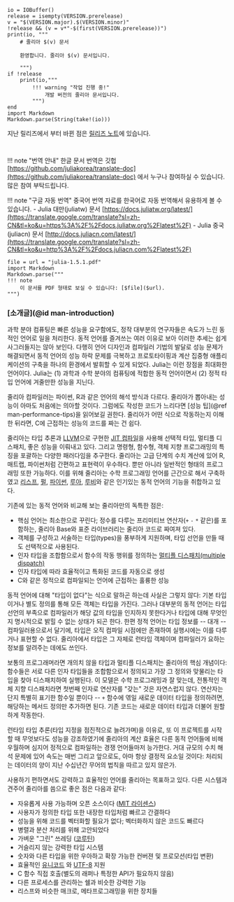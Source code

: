 ```@eval
io = IOBuffer()
release = isempty(VERSION.prerelease)
v = "$(VERSION.major).$(VERSION.minor)"
!release && (v = v*"-$(first(VERSION.prerelease))")
print(io, """
    # 줄리아 $(v) 문서

    환영합니다. 줄리아 $(v) 문서입니다.

    """)
if !release
    print(io,"""
        !!! warning "작업 진행 중!"
            개발 버전의 줄리아 문서입니다.
        """)
end
import Markdown
Markdown.parse(String(take!(io)))
```

지난 릴리즈에서 부터 바뀐 점은 [릴리즈 노트](NEWS.md)에 있습니다.

` `

!!! note "번역 안내"
    한글 문서 번역은 깃헙 [https://github.com/juliakorea/translate-doc](https://github.com/juliakorea/translate-doc) 에서 누구나 참여하실 수 있습니다.
    많은 참여 부탁드립니다.

!!! note "구글 자동 번역"
    중국어 번역 자료를 한국어로 자동 번역해서 유용하게 볼 수 있습니다.
    - Julia 대만(juliatw) 문서 [https://docs.juliatw.org/latest/](https://translate.google.com/translate?sl=zh-CN&tl=ko&u=https%3A%2F%2Fdocs.juliatw.org%2Flatest%2F)
    - Julia 중국(juliacn) 문서 [http://docs.juliacn.com/latest/](https://translate.google.com/translate?sl=zh-CN&tl=ko&u=http%3A%2F%2Fdocs.juliacn.com%2Flatest%2F)

```@eval
file = url = "julia-1.5.1.pdf"
import Markdown
Markdown.parse("""
!!! note
    이 문서를 PDF 형태로 보실 수 있습니다: [$file]($url).
""")
```

### [소개글](@id man-introduction)

과학 분야 컴퓨팅은 빠른 성능을 요구함에도, 정작 대부분의 연구자들은 속도가 느린 동적인 언어로 일을 처리한다.
동적 언어를 즐겨쓰는 여러 이유로 보아 이러한 추세는 쉽게 사그러들지는 않아 보인다.
다행히 언어 디자인과 컴파일러 기법의 발달로 성능 문제가 해결되면서 동적 언어의 성능 하락 문제를 극복하고 프로토타이핑과 계산 집중형 애플리케이션의 구축을 하나의 환경에서 발휘할 수 있게 되었다.
Julia는 이런 장점을 최대화한 언어이다. Julia는 (1) 과학과 수학 분야의 컴퓨팅에 적합한 동적 언어이면서 (2) 정적 타입 언어에 겨줄만한 성능을 지닌다.

줄리아 컴파일러는 파이썬, R과 같은 언어의 해석 방식과 다르다. 줄리아가 뽑아내는 성능이 아마도 처음에는 의아할 것이다.
그럼에도 작성한 코드가 느리다면 [성능 팁](@ref man-performance-tips)을 읽어보길 권한다.
줄리아가 어떤 식으로 작동하는지 이해한 뒤라면, C에 근접하는 성능의 코드를 짜는 건 쉽다.

줄리아는 타입 추론과 [LLVM](https://ko.wikipedia.org/wiki/LLVM)으로 구현한 [JIT 컴파일](https://ko.wikipedia.org/wiki/JIT_%EC%BB%B4%ED%8C%8C%EC%9D%BC)을 사용해
선택적 타입, 멀티플 디스패치, 좋은 성능을 이뤄내고 있다. 그리고 명령형, 함수형, 객체 지향 프로그래밍의 특징을 포괄하는 다양한 패러다임을 추구한다.
줄리아는 고급 단계의 수치 계산에 있어 R, 매트랩, 파이썬처럼 간편하고 표현력이 우수하다.
뿐만 아니라 일반적인 형태의 프로그래밍 또한 가능하다. 이를 위해 줄리아는 수학 프로그래밍 언어를 근간으로 해서 구축하였고
[리스프](https://ko.wikipedia.org/wiki/%EB%A6%AC%EC%8A%A4%ED%94%84), [펄](https://ko.wikipedia.org/wiki/%ED%8E%84),
[파이썬](https://ko.wikipedia.org/wiki/%ED%8C%8C%EC%9D%B4%EC%8D%AC), [루아](https://ko.wikipedia.org/wiki/%EB%A3%A8%EC%95%84_(%ED%94%84%EB%A1%9C%EA%B7%B8%EB%9E%98%EB%B0%8D_%EC%96%B8%EC%96%B4)),
[루비](https://ko.wikipedia.org/wiki/%EB%A3%A8%EB%B9%84_(%ED%94%84%EB%A1%9C%EA%B7%B8%EB%9E%98%EB%B0%8D_%EC%96%B8%EC%96%B4))와 같은 인기있는 동적 언어의 기능을 취합하고 있다.

기존에 있는 동적 언어와 비교해 보는 줄리아만의 독특한 점은:

  * 핵심 언어는 최소한으로 꾸린다; 정수를 다루는 프리미티브 연산자(`+` `-` `*` 같은)를 포함하는, 줄리아 Base와 표준 라이브러리는 줄리아 코드로 짜여져 있다.
  * 객체를 구성하고 서술하는 타입(types)을 풍부하게 지원하며, 타입 선언을 만들 때도 선택적으로 사용된다.
  * 인자 타입을 조합함으로서 함수의 작동 행위를 정의하는 [멀티플 디스패치(multiple dispatch)](https://en.wikipedia.org/wiki/Multiple_dispatch)
  * 인자 타입에 따라 효율적이고 특화된 코드를 자동으로 생성
  * C와 같은 정적으로 컴파일되는 언어에 근접하는 훌륭한 성능

동적 언어에 대해 "타입이 없다"는 식으로 말하곤 하는데 사실은 그렇지 않다: 기본 타입이거나 별도 정의를 통해 모든 객체는 타입을 가진다.
그러나 대부분의 동적 언어는 타입 선언의 부족으로 컴파일러가 해당 값의 타입을 인지하지 못한다거나 타입에 대해 무엇인지 명시적으로 밝힐 수 없는 상태가 되곤 한다.
한편 정적 언어는 타입 정보를 -- 대개 -- 컴파일러용으로서 달기에, 타입은 오직 컴파일 시점에만 존재하여 실행시에는 이를 다루거나 표현할 수 없다.
줄리아에서 타입은 그 자체로 런타임 객체이며 컴파일러가 요하는 정보를 알려주는 데에도 쓰인다.

보통의 프로그래머라면 개의치 않을 타입과 멀티플 디스패치는 줄리아의 핵심 개념이다: 함수들은 서로 다른 인자 타입들을 조합함으로서 정의되고
가장 그 정의와 맞물리는 타입을 찾아 디스패치하여 실행된다. 이 모델은 수학 프로그래밍과 잘 맞는데,
전통적인 객체 지향 디스패치라면 첫번째 인자로 연산자를 "갖는" 것은 자연스럽지 않다.
연산자는 단지 특별히 표기한 함수일 뿐이다 -- `+` 함수에 엮일 새로운 데이터 타입을 정의하려면, 해당하는 메서드 정의만 추가하면 된다.
기존 코드는 새로운 데이터 타입과 더불어 원할하게 작동한다.

런타임 타입 추론(타입 지정을 점진적으로 늘려가며)을 이유로, 또 이 프로젝트를 시작할 때 무엇보다도 성능을 강조하였기에
줄리아의 계산 효율은 다른 동적 언어들에 비해 우월하며 심지어 정적으로 컴파일하는 경쟁 언어들마저 능가한다.
거대 규모의 수치 해석 문제에 있어 속도는 매번 그리고 앞으로도, 아마 항상 결정적 요소일 것이다: 처리되는 데이터의 양이 지난 수십년간 무어의 법칙을 따르고 있지 않은가.

사용하기 편하면서도 강력하고 효율적인 언어를 줄리아는 목표하고 있다. 다른 시스템과 견주어 줄리아를 씀으로 좋은 점은 다음과 같다:

  * 자유롭게 사용 가능하며 오픈 소스이다 ([MIT 라이센스](https://github.com/JuliaLang/julia/blob/master/LICENSE.md))
  * 사용자가 정의한 타입 또한 내장한 타입처럼 빠르고 간결하다
  * 성능을 위해 코드를 벡터화할 필요가 없다; 벡터화하지 않은 코드도 빠르다
  * 병렬과 분산 처리를 위해 고안되었다
  * 가벼운 "그린" 쓰레딩 ([코루틴](https://en.wikipedia.org/wiki/Coroutine))
  * 거슬리지 않는 강력한 타입 시스템
  * 숫자와 다른 타입을 위한 우아하고 확장 가능한 컨버젼 및 프로모션(타입 변환)
  * 효율적인 [유니코드](https://ko.wikipedia.org/wiki/%EC%9C%A0%EB%8B%88%EC%BD%94%EB%93%9C) 와 [UTF-8](https://ko.wikipedia.org/wiki/UTF-8) 지원
  * C 함수 직접 호출(별도의 래퍼나 특정한 API가 필요하지 않음)
  * 다른 프로세스를 관리하는 쉘과 비슷한 강력한 기능
  * 리스프와 비슷한 매크로, 메타프로그래밍을 위한 장치들
